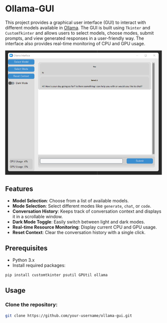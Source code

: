 # Ollama-GUI

This project provides a graphical user interface (GUI) to interact with different models available in [Ollama](https://github.com/ollama/ollama). The GUI is built using `Tkinter` and `CustomTkinter` and allows users to select models, choose modes, submit prompts, and view generated responses in a user-friendly way. The interface also provides real-time monitoring of CPU and GPU usage.

![Ollama GUI Screenshot](./Ollama_gui.png)

## Features

- **Model Selection**: Choose from a list of available models.
- **Mode Selection**: Select different modes like `generate`, `chat`, or `code`.
- **Conversation History**: Keeps track of conversation context and displays it in a scrollable window.
- **Dark Mode Toggle**: Easily switch between light and dark modes.
- **Real-time Resource Monitoring**: Display current CPU and GPU usage.
- **Reset Context**: Clear the conversation history with a single click.

## Prerequisites

- Python 3.x
- Install required packages:

```bash
pip install customtkinter psutil GPUtil ollama
```

## Usage
### Clone the repository:

```bash
git clone https://github.com/your-username/ollama-gui.git
```
